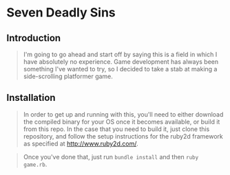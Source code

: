 # Seven Deadly Sins

## Introduction

> I'm going to go ahead and start off by saying this is a field in which I have absolutely no experience. Game development has always been something I've wanted to try, so I decided to take a stab at making a side-scrolling platformer game.

## Installation

> In order to get up and running with this, you'll need to either download the compiled binary for your OS once it becomes available, or build it from this repo. In the case that you need to build it, just clone this repository, and follow the setup instructions for the ruby2d framework as specified at http://www.ruby2d.com/.

> Once you've done that, just run `bundle install` and then `ruby game.rb`.
